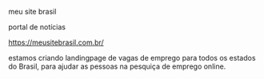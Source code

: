 meu site brasil

portal de notícias


https://meusitebrasil.com.br/



estamos criando  landingpage de vagas de emprego
para todos os estados do Brasil, para ajudar as pessoas
na pesquiça de emprego online.

